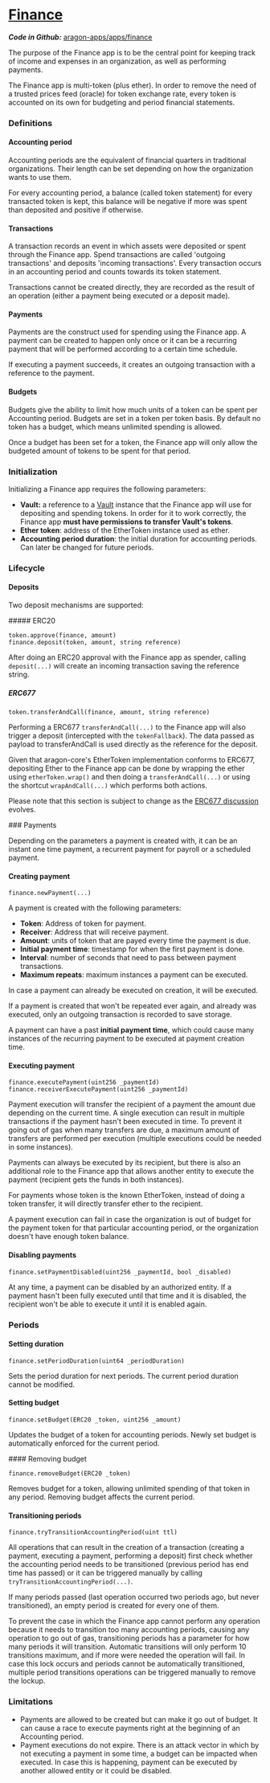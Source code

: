 # [Finance](https://github.com/aragon/aragon-apps/tree/master/apps/finance)

_**Code in Github:**_ [aragon-apps/apps/finance](https://github.com/aragon/aragon-apps/tree/master/apps/finance)

The purpose of the Finance app is to be the central point for keeping track of income and expenses in an organization, as well as performing payments.

The Finance app is multi-token (plus ether). In order to remove the need of a trusted prices feed (oracle) for token exchange rate, every token is accounted on its own for budgeting and period financial statements.

### Definitions

#### Accounting period

Accounting periods are the equivalent of financial quarters in traditional organizations. Their length can be set depending on how the organization wants to use them.

For every accounting period, a balance (called token statement) for every transacted token is kept, this balance will be negative if more was spent than deposited and positive if otherwise.

#### Transactions

A transaction records an event in which assets were deposited or spent through the Finance app. Spend transactions are called 'outgoing transactions' and deposits 'incoming transactions'. Every transaction occurs in an accounting period and counts towards its token statement.

Transactions cannot be created directly, they are recorded as the result of an operation (either a payment being executed or a deposit made).

#### Payments

Payments are the construct used for spending using the Finance app. A payment can be created to happen only once or it can be a recurring payment that will be performed according to a certain time schedule.

If executing a payment succeeds, it creates an outgoing transaction with a reference to the payment.

#### Budgets

Budgets give the ability to limit how much units of a token can be spent per Accounting period. Budgets are set in a token per token basis. By default no token has a budget, which means unlimited spending is allowed.

Once a budget has been set for a token, the Finance app will only allow the budgeted amount of tokens to be spent for that period.

### Initialization

Initializing a Finance app requires the following parameters:

- **Vault:** a reference to a [Vault](vault.md) instance that the Finance app will use for depositing and spending tokens. In order for it to work correctly, the Finance app **must have permissions to transfer Vault's tokens**.
- **Ether token**: address of the EtherToken instance used as ether.
- **Accounting period duration**: the initial duration for accounting periods. Can later be changed for future periods.

### Lifecycle

#### Deposits

Two deposit mechanisms are supported:

##### ERC20
```
token.approve(finance, amount)
finance.deposit(token, amount, string reference)
```

After doing an ERC20 approval with the Finance app as spender, calling `deposit(...)` will create an incoming transaction saving the reference string.

##### ERC677
```
token.transferAndCall(finance, amount, string reference)
```

Performing a ERC677 `transferAndCall(...)` to the Finance app will also trigger a deposit (intercepted with the `tokenFallback`). The data passed as payload to transferAndCall is used directly as the reference for the deposit.

Given that aragon-core's EtherToken implementation conforms to ERC677, depositing Ether to the Finance app can be done by wrapping the ether using `etherToken.wrap()` and then doing a `transferAndCall(...)` or using the shortcut `wrapAndCall(...)` which performs both actions.

Please note that this section is subject to change as the [ERC677 discussion](https://github.com/ethereum/EIPs/issues/677) evolves.

### Payments

Depending on the parameters a payment is created with, it can be an instant one time payment, a recurrent payment for payroll or a scheduled payment.

#### Creating payment
```
finance.newPayment(...)
```

A payment is created with the following parameters:

- **Token**: Address of token for payment.
- **Receiver**: Address that will receive payment.
- **Amount**: units of token that are payed every time the payment is due.
- **Initial payment time**: timestamp for when the first payment is done.
- **Interval**: number of seconds that need to pass between payment transactions.
- **Maximum repeats**: maximum instances a payment can be executed.

In case a payment can already be executed on creation, it will be executed.

If a payment is created that won't be repeated ever again, and already was executed, only an outgoing transaction is recorded to save storage.

A payment can have a past **initial payment time**, which could cause many instances of the recurring payment to be executed at payment creation time.

#### Executing payment
```
finance.executePayment(uint256 _paymentId)
finance.receiverExecutePayment(uint256 _paymentId)
```

Payment execution will transfer the recipient of a payment the amount due depending on the current time. A single execution can result in multiple transactions if the payment hasn't been executed in time. To prevent it going out of gas when many transfers are due, a maximum amount of transfers are performed per execution (multiple executions could be needed in some instances).

Payments can always be executed by its recipient, but there is also an additional role to the Finance app that allows another entity to execute the payment (recipient gets the funds in both instances).

For payments whose token is the known EtherToken, instead of doing a token transfer, it will directly transfer ether to the recipient.

A payment execution can fail in case the organization is out of budget for the payment token for that particular accounting period, or the organization doesn't have enough token balance.

#### Disabling payments
```
finance.setPaymentDisabled(uint256 _paymentId, bool _disabled)
```

At any time, a payment can be disabled by an authorized entity. If a payment hasn't been fully executed until that time and it is disabled, the recipient won't be able to execute it until it is enabled again.

### Periods

#### Setting duration
```
finance.setPeriodDuration(uint64 _periodDuration)
```

Sets the period duration for next periods. The current period duration cannot be modified.

#### Setting budget
```
finance.setBudget(ERC20 _token, uint256 _amount)
```

Updates the budget of a token for accounting periods. Newly set budget is automatically enforced for the current period.

#### Removing budget
```
finance.removeBudget(ERC20 _token)
```

Removes budget for a token, allowing unlimited spending of that token in any period. Removing budget affects the current period.

#### Transitioning periods
```
finance.tryTransitionAccountingPeriod(uint ttl)
```

All operations that can result in the creation of a transaction (creating a payment, executing a payment, performing a deposit) first check whether the accounting period needs to be transitioned (previous period has end time has passed) or it can be triggered manually by calling `tryTransitionAccountingPeriod(...)`.

If many periods passed (last operation occurred two periods ago, but never transitioned), an empty period is created for every one of them.

To prevent the case in which the Finance app cannot perform any operation because it needs to transition too many accounting periods, causing any operation to go out of gas, transitioning periods has a parameter for how many periods it will transition. Automatic transitions will only perform 10 transitions maximum, and if more were needed the operation will fail. In case this lock occurs and periods cannot be automatically transitioned, multiple period transitions operations can be triggered manually to remove the lockup.


### Limitations

- Payments are allowed to be created but can make it go out of budget. It can cause a race to execute payments right at the beginning of an Accounting period.
- Payment executions do not expire. There is an attack vector in which by not executing a payment in some time, a budget can be impacted when executed. In case this is happening, payment can be executed by another allowed entity or it could be disabled.

